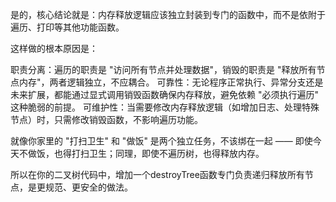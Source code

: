 是的，核心结论就是：内存释放逻辑应该独立封装到专门的函数中，而不是依附于遍历、打印等其他功能函数。

这样做的根本原因是：

职责分离：遍历的职责是 "访问所有节点并处理数据"，销毁的职责是 "释放所有节点内存"，两者逻辑独立，不应耦合。
可靠性：无论程序正常执行、异常分支还是未来扩展，都能通过显式调用销毁函数确保内存释放，避免依赖 "必须执行遍历" 这种脆弱的前提。
可维护性：当需要修改内存释放逻辑（如增加日志、处理特殊节点）时，只需修改销毁函数，不影响遍历功能。

就像你家里的 "打扫卫生" 和 "做饭" 是两个独立任务，不该绑在一起 —— 即使今天不做饭，也得打扫卫生；同理，即使不遍历树，也得释放内存。

所以在你的二叉树代码中，增加一个destroyTree函数专门负责递归释放所有节点，是更规范、更安全的做法。